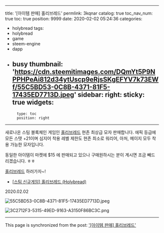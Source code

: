 
---
title: '[아이템 판매] 홀리브레드'
permlink: 3kqnar
catalog: true
toc_nav_num: true
toc: true
position: 9999
date: 2020-02-02 05:24:36
categories:
- holybread
tags:
- holybread
- game
- steem-engine
- dapp
- busy
thumbnail: 'https://cdn.steemitimages.com/DQmYt5P9NPPHPeAi812d34ytUscp9eRjsSKgEFYV7k73EWf/55C5BD53-0C8B-4371-81F5-17435ED7713D.jpeg'
sidebar:
    right:
        sticky: true
widgets:
    -
        type: toc
        position: right
---


새로나온 스팀 블록체인 게임인 [홀리브레드](https://www.holybread.io?ref=jaydih) 현존 최상급 모자 판매합니다.
에픽 등급에 모든 스탯 +21이며 심지어 착용 레벨 제한도 현존 최소로 워리어, 아처, 메이지 모두 착용 가능한 모자입니다.

동일한 아이템이 마켓에 $15 에 판매되고 있으나 구매원하시는 분이 계시면 조금 빼드리겠습니다. ㅎㅎ

[홀리브레드](https://www.holybread.io?ref=jaydih) 하러가자~!

* [[스팀 신규게임] 홀리브레드 (Holybread)](https://steemit.com/kr/@jaydih/holybread)

2020.02.02

![55C5BD53-0C8B-4371-81F5-17435ED7713D.jpeg](https://cdn.steemitimages.com/DQmYt5P9NPPHPeAi812d34ytUscp9eRjsSKgEFYV7k73EWf/55C5BD53-0C8B-4371-81F5-17435ED7713D.jpeg)

![3C2712F3-5315-49ED-9163-A3150F86BC3C.png](https://cdn.steemitimages.com/DQmRz97bG74vzFCiPCRs4YydK3NWVFu4Ugk6nw6dYBtMUGt/3C2712F3-5315-49ED-9163-A3150F86BC3C.png)

- - -

This page is synchronized from the post: ['[아이템 판매] 홀리브레드'](https://steemit.com/@jaydih/3kqnar)
